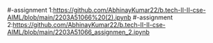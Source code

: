 #-assignment 1:https://github.com/AbhinayKumar22/b.tech-II-II-cse-AIML/blob/main/2203A51066%20(2).ipynb
#-assignment 2:https://github.com/AbhinayKumar22/b.tech-II-II-cse-AIML/blob/main/2203A51066_assignmen_2.ipynb
